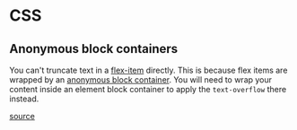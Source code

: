 # CSS

## Anonymous block containers

You can't truncate text in a [flex-item](https://drafts.csswg.org/css-flexbox/#flex-items) directly. This is because flex items are wrapped by an [anonymous block container]([ref](https://drafts.csswg.org/css-display-3/#anonymous)). You will need to wrap your content inside an element block container to apply the `text-overflow` there instead.

[source](https://bugzilla.mozilla.org/show_bug.cgi?id=972664#c1)

